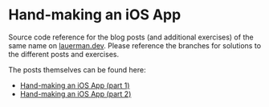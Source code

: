 # Hand-making an iOS App

Source code reference for the blog posts (and additional exercises) of the same
name on [lauerman.dev](https://lauerman.dev). Please reference the branches for solutions to the
different posts and exercises.

The posts themselves can be found here:

- [Hand-making an iOS App (part 1)](https://lauerman.dev/posts/handmade-ios-part-1)
- [Hand-making an iOS App (part 2)](https://lauerman.dev/posts/handmade-ios-part-2)

